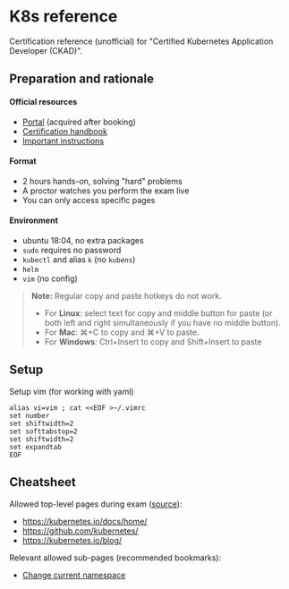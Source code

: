 # K8s reference

Certification reference (unofficial) for "Certified Kubernetes Application Developer (CKAD)".

## Preparation and rationale

#### Official resources

- [Portal](https://trainingportal.linuxfoundation.org/learn/dashboard) (acquired after booking)
- [Certification handbook](https://docs.linuxfoundation.org/tc-docs/certification/lf-candidate-handbook)
- [Important instructions](https://docs.linuxfoundation.org/tc-docs/certification/tips-cka-and-ckad)

#### Format

- 2 hours hands-on, solving "hard" problems
- A proctor watches you perform the exam live
- You can only access specific pages

#### Environment

- ubuntu 18:04, no extra packages
- `sudo` requires no password
- `kubectl` and alias `k` (no `kubens`)
- `helm`
- `vim` (no config)

> **Note:** Regular copy and paste hotkeys do not work.
> - For **Linux**: select text for copy and middle button for paste (or both left and right simultaneously if you have no middle button).
> - For **Mac**: ⌘+C to copy and ⌘+V to paste.
> - For **Windows**: Ctrl+Insert to copy and Shift+Insert to paste

## Setup

Setup vim (for working with yaml)

```shell
alias vi=vim ; cat <<EOF >~/.vimrc
set number
set shiftwidth=2
set softtabstop=2
set shiftwidth=2
set expandtab
EOF
```

## Cheatsheet

Allowed top-level pages during exam ([source](https://docs.linuxfoundation.org/tc-docs/certification/certification-resources-allowed#certified-kubernetes-administrator-cka-and-certified-kubernetes-application-developer-ckad)):

- https://kubernetes.io/docs/home/
- https://github.com/kubernetes/
- https://kubernetes.io/blog/

Relevant allowed sub-pages (recommended bookmarks):

- [Change current namespace](https://kubernetes.io/docs/concepts/overview/working-with-objects/namespaces/#setting-the-namespace-preference)



